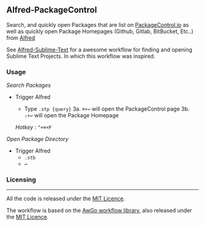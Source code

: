 ## Alfred-PackageControl
Search, and quickly open Packages that are list on [PackageControl.io](https://packagecontrol.io) as well as quickly open Package Homepages (Github, Gitlab, BitBucket, Etc..) from [Alfred](https://www.alfredforum.com)

See [Alfred-Sublime-Text](https://github.com/deanishe/alfred-sublime-text) for a awesome workflow for finding and opening Sublime Text Projects. In which this workflow was inspired.


### Usage

*Search Packages*
- Trigger Alfred
  - Type `.stp {query}`
3a. `⌘+↩` will open the PackageControl page
3b. `⇧+↩` will open the Package Homepage
  
  *Hotkey* : `^+⌘+P`

*Open Package Directory*
- Trigger Alfred
  - `.stb`
  - `↩`



### Licensing
---------

All the code is released under the [MIT Licence][mit].

The workflow is based on the [AwGo workflow library][awgo], also released under the [MIT Licence][mit].

[forum]: https://www.alfredforum.com
[awgo]: https://github.com/deanishe/awgo
[awesome]: https://fontawesome.com
[matcom]: https://materialdesignicons.com/
[mit]: http://opensource.org/licenses/MIT
[catalina]: https://github.com/deanishe/awgo/wiki/Catalina
